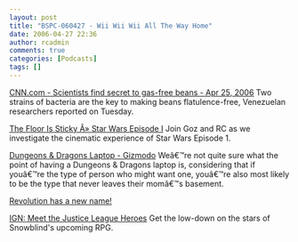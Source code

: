 ```yaml
---
layout: post
title: "BSPC-060427 - Wii Wii Wii All The Way Home"
date: 2006-04-27 22:36
author: rcadmin
comments: true
categories: [Podcasts]
tags: []
---
```

<a class="external text" title="http://www.cnn.com/2006/HEALTH/04/25/health.beans.reut/index.html" rel="nofollow" href="http://www.cnn.com/2006/HEALTH/04/25/health.beans.reut/index.html">CNN.com - Scientists find secret to gas-free beans - Apr 25, 2006</a> Two strains of bacteria are the key to making beans flatulence-free, Venezuelan researchers reported on Tuesday.

<a class="external text" title="http://thefloorissticky.com/2006/04/27/star-wars-episode-i/" rel="nofollow" href="http://thefloorissticky.com/2006/04/27/star-wars-episode-i/">The Floor Is Sticky Â» Star Wars Episode I</a> Join Goz and RC as we investigate the cinematic experience of Star Wars Episode 1.

<a class="external text" title="http://gizmodo.com/gadgets/laptops/dungeons-dragons-laptop-169928.php" rel="nofollow" href="http://gizmodo.com/gadgets/laptops/dungeons-dragons-laptop-169928.php">Dungeons & Dragons Laptop - Gizmodo</a> Weâ€™re not quite sure what the point of having a Dungeons & Dragons laptop is, considering that if youâ€™re the type of person who might want one, youâ€™re also most likely to be the type that never leaves their momâ€™s basement.

<a class="external text" title="http://revolution.nintendo.com/" rel="nofollow" href="http://revolution.nintendo.com/">Revolution has a new name!</a>

<a class="external text" title="http://comics.ign.com/articles/703/703437p1.html?RSSwhen2006-04-26 165000&RSSid=703437" rel="nofollow" href="http://comics.ign.com/articles/703/703437p1.html?RSSwhen2006-04-26_165000&RSSid=703437">IGN: Meet the Justice League Heroes</a> Get the low-down on the stars of Snowblind's upcoming RPG.

<a href="http://thefloorissticky.com/2006/04/27/star-wars-episode-i">
</a><a href="http://comics.ign.com/articles/703/703437p1.html?RSSwhen2006-04-26_165000&RSSid=703437" />
